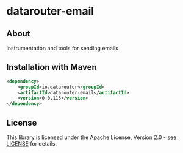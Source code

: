 # datarouter-email
## About
Instrumentation and tools for sending emails

## Installation with Maven

```xml
<dependency>
	<groupId>io.datarouter</groupId>
	<artifactId>datarouter-email</artifactId>
	<version>0.0.115</version>
</dependency>
```

## License

This library is licensed under the Apache License, Version 2.0 - see [LICENSE](../LICENSE) for details.
